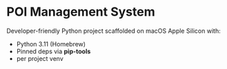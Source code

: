# POI Management System

Developer-friendly Python project scaffolded on macOS Apple Silicon with:
- Python 3.11 (Homebrew)
- Pinned deps via **pip-tools**
- per project venv
